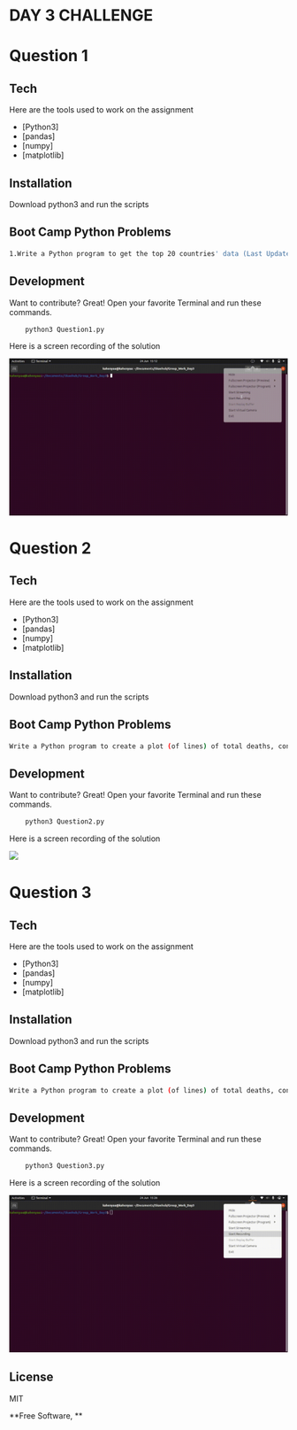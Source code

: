 # DAY 3 CHALLENGE

# Question 1
## Tech
Here are the tools used to work on the assignment

- [Python3]
- [pandas]
- [numpy]
- [matplotlib]


## Installation
Download python3 and run the scripts

## Boot Camp Python Problems

```sh
1.Write a Python program to get the top 20 countries' data (Last Update, Country/Region, Confirmed, Deaths, Recovered) of the Novel Coronavirus (COVID-19).
```

## Development

Want to contribute? Great!
Open your favorite Terminal and run these commands.

```sh
    python3 Question1.py
```

Here is a screen recording of the solution

<img src="Question1.gif">



# Question 2

## Tech
Here are the tools used to work on the assignment

- [Python3]
- [pandas]
- [numpy]
- [matplotlib]


## Installation
Download python3 and run the scripts

## Boot Camp Python Problems

```sh
Write a Python program to create a plot (of lines) of total deaths, confirmed, recovered and active cases Country wise where deaths greater than 200.
```

## Development

Want to contribute? Great!
Open your favorite Terminal and run these commands.

```sh
    python3 Question2.py
```

Here is a screen recording of the solution

<img src="Question2.gif">


# Question 3

## Tech
Here are the tools used to work on the assignment

- [Python3]
- [pandas]
- [numpy]
- [matplotlib]


## Installation
Download python3 and run the scripts

## Boot Camp Python Problems

```sh
Write a Python program to create a plot (of lines) of total deaths, confirmed, recovered and active cases Country wise where deaths greater than 200.
```

## Development

Want to contribute? Great!
Open your favorite Terminal and run these commands.

```sh
    python3 Question3.py
```

Here is a screen recording of the solution

<img src="Question3.gif">





## License

MIT

**Free Software, **


